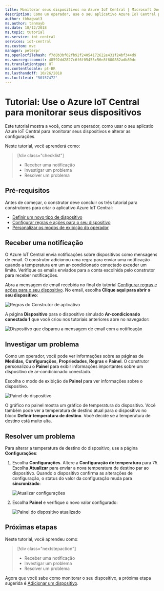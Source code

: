 ```yaml
---
title: Monitorar seus dispositivos no Azure IoT Central | Microsoft Docs
description: Como um operador, use o seu aplicativo Azure IoT Central para monitorar seus dispositivos.
author: tbhagwat3
ms.author: tanmayb
ms.date: 10/12/2018
ms.topic: tutorial
ms.service: iot-central
services: iot-central
ms.custom: mvc
manager: peterpr
ms.openlocfilehash: f7d8b3bf02fb92f24054172622e431f24bf344d9
ms.sourcegitcommit: 48592dd2827c6f6f05455c56e8f600882adb80dc
ms.translationtype: HT
ms.contentlocale: pt-BR
ms.lasthandoff: 10/26/2018
ms.locfileid: "50157472"
---
```

# <a name="tutorial-use-azure-iot-central-to-monitor-your-devices"></a>Tutorial: Use o Azure IoT Central para monitorar seus dispositivos

Este tutorial mostra a você, como um operador, como usar o seu aplicatio Azure IoT Central para monitorar seus dispositivos e alterar as configurações.

Neste tutorial, você aprenderá como:

> [!div class="checklist"]
> * Receber uma notificação
> * Investigar um problema
> * Resolver um problema

## <a name="prerequisites"></a>Pré-requisitos

Antes de começar, o construtor deve concluir os três tutorial para construtores para criar o aplicativo Azure IoT Central:

* [Definir um novo tipo de dispositivo](tutorial-define-device-type.md)
* [Configurar regras e ações para o seu dispositivo](tutorial-configure-rules.md)
* [Personalizar os modos de exibição do operador](tutorial-customize-operator.md)

## <a name="receive-a-notification"></a>Receber uma notificação

O Azure IoT Central envia notificações sobre dispositivos como mensagens de email. O construtor adicionou uma regra para enviar uma notificação quando a temperatura em um ar-condicionado conectado exceder um limite. Verifique os emails enviados para a conta escolhida pelo construtor para receber notificações.

Abra a mensagem de email recebida no final do tutorial [Configurar regras e ações para o seu dispositivo](tutorial-configure-rules.md). No email, escolha **Clique aqui para abrir o seu dispositivo**:

![Regras do Construtor de aplicativo](media/tutorial-monitor-devices/email.png)

A página **Dispositivo** para o dispositivo simulado **Ar-condicionado conectado 1** que você criou nos tutoriais anteriores abre no navegador:

![Dispositivo que disparou a mensagem de email com a notificação](media/tutorial-monitor-devices/sourcedevice.png)

## <a name="investigate-an-issue"></a>Investigar um problema

Como um operador, você pode ver informações sobre as páginas de **Medidas**, **Configurações**, **Propriedades**, **Regras** e **Painel**. O construtor personalizou o **Painel** para exibir informações importantes sobre um dispositivo de ar-condicionado conectado.

Escolha o modo de exibição de **Painel** para ver informações sobre o dispositivo.

![Painel do dispositivo](media/tutorial-monitor-devices/initial_screen.png)

O gráfico no painel mostra um gráfico de temperatura do dispositivo. Você também pode ver a temperatura de destino atual para o dispositivo no bloco **Definir temperatura de destino**. Você decide se a temperatura de destino está muito alta.

## <a name="remediate-an-issue"></a>Resolver um problema

Para alterar a temperatura de destino do dispositivo, use a página **Configurações**:

1. Escolha **Configurações**. Altere a **Configuração de temperatura** para 75. Escolha **Atualizar** para enviar a nova temperatura de destino par ao dispositivo. Quando o dispositivo confirma as alterações de configuração, o status do valor da configuração muda para **sincronizado**:

    ![Atualizar configurações](media/tutorial-monitor-devices/change_settings.png)

2. Escolha **Painel** e verifique o novo valor configurado:

    ![Painel do dispositivo atualizado](media/tutorial-monitor-devices/new_settings.png)

## <a name="next-steps"></a>Próximas etapas

Neste tutorial, você aprendeu como:

> [!div class="nextstepaction"]
> * Receber uma notificação
> * Investigar um problema
> * Resolver um problema

Agora que você sabe como monitorar o seu dispositivo, a próxima etapa sugerida é [Adicionar um dispositivo](tutorial-add-device.md).